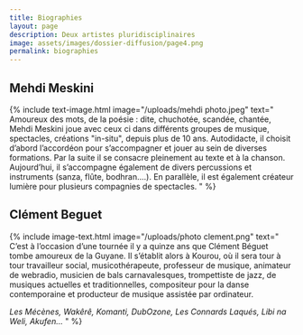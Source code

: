 ```yaml
---
title: Biographies
layout: page
description: Deux artistes pluridisciplinaires
image: assets/images/dossier-diffusion/page4.png
permalink: biographies
---
```


## Mehdi Meskini

{% include text-image.html 
image="/uploads/mehdi photo.jpeg"
text="
Amoureux des mots, de la poésie : dite, chuchotée, scandée, chantée,
Mehdi Meskini joue avec ceux ci dans différents groupes de musique,
spectacles, créations \"in-situ\", depuis plus de 10 ans.
Autodidacte, il choisit d’abord l’accordéon pour s’accompagner
et jouer au sein de diverses formations.
Par la suite il se consacre pleinement au texte et à la chanson.
Aujourd’hui, il s’accompagne également de divers percussions
et instruments (sanza, flûte, bodhran....).
En parallèle, il est également créateur lumière
pour plusieurs compagnies de spectacles.
"
%}

## Clément Beguet

{% include image-text.html 
image="/uploads/photo clement.png"
text="
C’est à l’occasion d’une tournée il y a quinze ans
que Clément Béguet tombe amoureux de la Guyane.
Il s’établit alors à Kourou, où il sera tour à tour
travailleur social, musicothérapeute, professeur de musique,
animateur de webradio, musicien de bals carnavalesques,
trompettiste de jazz, de musiques actuelles et traditionnelles,
compositeur pour la danse contemporaine
et producteur de musique assistée par ordinateur.

*Les Mécènes, Wakêrê, Komanti, DubOzone, Les Connards Laqués, Libi na Weli, Akufen...*
"
%}
